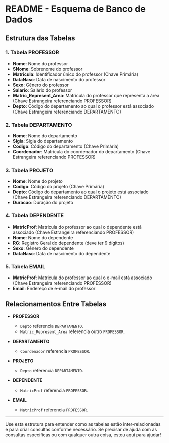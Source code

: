 # README - Esquema de Banco de Dados

## Estrutura das Tabelas

### 1. Tabela PROFESSOR
- **Nome**: Nome do professor
- **SNome**: Sobrenome do professor
- **Matricula**: Identificador único do professor (Chave Primária)
- **DataNasc**: Data de nascimento do professor
- **Sexo**: Gênero do professor
- **Salario**: Salário do professor
- **Matric_Represent_Area**: Matricula do professor que representa a área (Chave Estrangeira referenciando PROFESSOR)
- **Depto**: Código do departamento ao qual o professor está associado (Chave Estrangeira referenciando DEPARTAMENTO)

### 2. Tabela DEPARTAMENTO
- **Nome**: Nome do departamento
- **Sigla**: Sigla do departamento
- **Codigo**: Código do departamento (Chave Primária)
- **Coordenador**: Matricula do coordenador do departamento (Chave Estrangeira referenciando PROFESSOR)

### 3. Tabela PROJETO
- **Nome**: Nome do projeto
- **Codigo**: Código do projeto (Chave Primária)
- **Depto**: Código do departamento ao qual o projeto está associado (Chave Estrangeira referenciando DEPARTAMENTO)
- **Duracao**: Duração do projeto

### 4. Tabela DEPENDENTE
- **MatricProf**: Matricula do professor ao qual o dependente está associado (Chave Estrangeira referenciando PROFESSOR)
- **Nome**: Nome do dependente
- **RG**: Registro Geral do dependente (deve ter 9 dígitos)
- **Sexo**: Gênero do dependente
- **DataNasc**: Data de nascimento do dependente

### 5. Tabela EMAIL
- **MatricProf**: Matricula do professor ao qual o e-mail está associado (Chave Estrangeira referenciando PROFESSOR)
- **Email**: Endereço de e-mail do professor

## Relacionamentos Entre Tabelas

- **PROFESSOR**
  - `Depto` referencia `DEPARTAMENTO`.
  - `Matric_Represent_Area` referencia outro `PROFESSOR`.

- **DEPARTAMENTO**
  - `Coordenador` referencia `PROFESSOR`.

- **PROJETO**
  - `Depto` referencia `DEPARTAMENTO`.

- **DEPENDENTE**
  - `MatricProf` referencia `PROFESSOR`.

- **EMAIL**
  - `MatricProf` referencia `PROFESSOR`.

---

Use esta estrutura para entender como as tabelas estão inter-relacionadas e para criar consultas conforme necessário. Se precisar de ajuda com as consultas específicas ou com qualquer outra coisa, estou aqui para ajudar!
